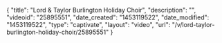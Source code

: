 {
    "title": "Lord & Taylor Burlington Holiday Choir",
    "description": "",
    "videoid": "25895551",
    "date_created": "1453119522",
    "date_modified": "1453119522",
    "type": "captivate",
    "layout": "video",
    "url": "\/v\/lord-taylor-burlington-holiday-choir\/25895551"
}